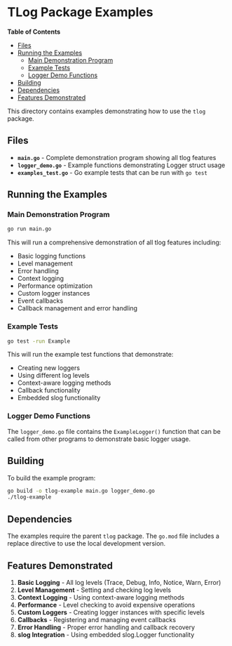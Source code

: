 # TLog Package Examples

<!-- START doctoc generated TOC please keep comment here to allow auto update -->
<!-- DON'T EDIT THIS SECTION, INSTEAD RE-RUN doctoc TO UPDATE -->
**Table of Contents**

- [Files](#files)
- [Running the Examples](#running-the-examples)
  - [Main Demonstration Program](#main-demonstration-program)
  - [Example Tests](#example-tests)
  - [Logger Demo Functions](#logger-demo-functions)
- [Building](#building)
- [Dependencies](#dependencies)
- [Features Demonstrated](#features-demonstrated)

<!-- END doctoc generated TOC please keep comment here to allow auto update -->

This directory contains examples demonstrating how to use the `tlog` package.

## Files

- **`main.go`** - Complete demonstration program showing all tlog features
- **`logger_demo.go`** - Example functions demonstrating Logger struct usage
- **`examples_test.go`** - Go example tests that can be run with `go test`

## Running the Examples

### Main Demonstration Program

```bash
go run main.go
```

This will run a comprehensive demonstration of all tlog features including:

- Basic logging functions
- Level management
- Error handling
- Context logging
- Performance optimization
- Custom logger instances
- Event callbacks
- Callback management and error handling

### Example Tests

```bash
go test -run Example
```

This will run the example test functions that demonstrate:

- Creating new loggers
- Using different log levels
- Context-aware logging methods
- Callback functionality
- Embedded slog functionality

### Logger Demo Functions

The `logger_demo.go` file contains the `ExampleLogger()` function that can be called from other programs to demonstrate basic logger usage.

## Building

To build the example program:

```bash
go build -o tlog-example main.go logger_demo.go
./tlog-example
```

## Dependencies

The examples require the parent `tlog` package. The `go.mod` file includes a replace directive to use the local development version.

## Features Demonstrated

1. **Basic Logging** - All log levels (Trace, Debug, Info, Notice, Warn, Error)
2. **Level Management** - Setting and checking log levels
3. **Context Logging** - Using context-aware logging methods
4. **Performance** - Level checking to avoid expensive operations
5. **Custom Loggers** - Creating logger instances with specific levels
6. **Callbacks** - Registering and managing event callbacks
7. **Error Handling** - Proper error handling and callback recovery
8. **slog Integration** - Using embedded slog.Logger functionality
